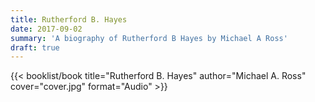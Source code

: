 ```yaml
---
title: Rutherford B. Hayes
date: 2017-09-02
summary: 'A biography of Rutherford B Hayes by Michael A Ross'
draft: true
---
```


{{< booklist/book
title="Rutherford B. Hayes"
author="Michael A. Ross"
cover="cover.jpg"
format="Audio" >}}
